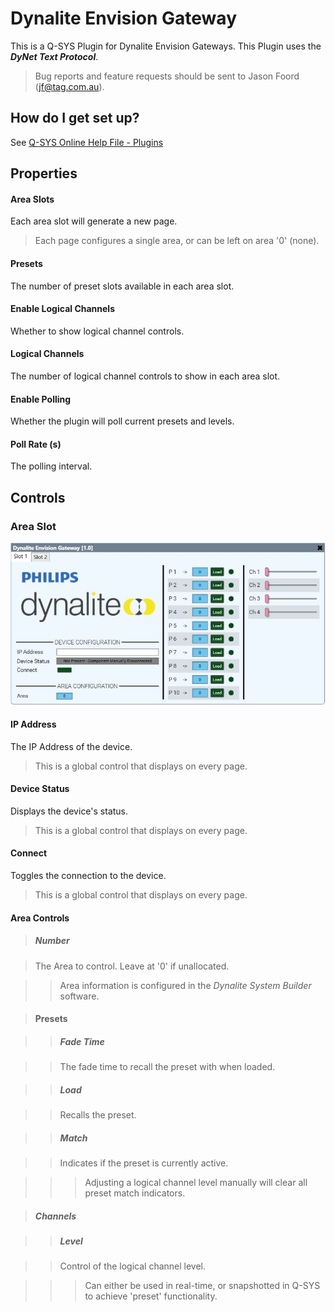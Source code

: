 # Dynalite Envision Gateway

This is a Q-SYS Plugin for Dynalite Envision Gateways. This Plugin uses the ***DyNet Text Protocol***.

> Bug reports and feature requests should be sent to Jason Foord (jf@tag.com.au).

## How do I get set up?

See [Q-SYS Online Help File - Plugins](https://q-syshelp.qsc.com/#Schematic_Library/plugins.htm)

## Properties

#### Area Slots

Each area slot will generate a new page.

> Each page configures a single area, or can be left on area '0' (none).

#### Presets

The number of preset slots available in each area slot.

#### Enable Logical Channels

Whether to show logical channel controls.

#### Logical Channels

The number of logical channel controls to show in each area slot.

#### Enable Polling

Whether the plugin will poll current presets and levels.

#### Poll Rate (s)

The polling interval.

## Controls

### Area Slot
![Area Slot](./Screenshots/Dynalite%20Plugin.jpg)

#### IP Address

The IP Address of the device.

> This is a global control that displays on every page.

#### Device Status

Displays the device's status.

> This is a global control that displays on every page.

#### Connect

Toggles the connection to the device.

> This is a global control that displays on every page.

#### Area Controls

> ##### Number

> The Area to control. Leave at '0' if unallocated.

>> Area information is configured in the *Dynalite System Builder* software.

> #### Presets

>> ##### Fade Time

>> The fade time to recall the preset with when loaded.

>> ##### Load

>> Recalls the preset.

>> ##### Match

>> Indicates if the preset is currently active.

>>> Adjusting a logical channel level manually will clear all preset match indicators.

> ##### Channels

>> ##### Level

>> Control of the logical channel level.

>>> Can either be used in real-time, or snapshotted in Q-SYS to achieve 'preset' functionality.